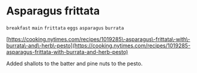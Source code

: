 # Asparagus frittata

`breakfast` `main` `frittata` `eggs` `asparagus` `burrata`

[https://cooking.nytimes.com/recipes/1019285\-asparagus\-frittata\-with\-burrata\-and\-herb\-pesto](https://cooking.nytimes.com/recipes/1019285-asparagus-frittata-with-burrata-and-herb-pesto)

Added shallots to the batter and pine nuts to the pesto. 
